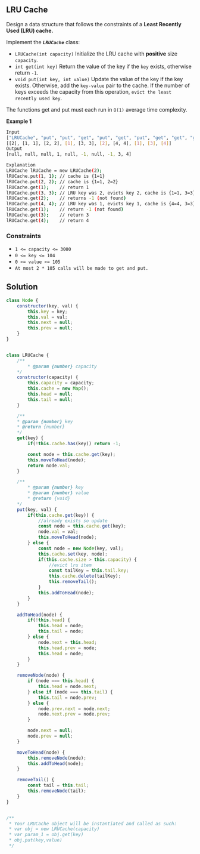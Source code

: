 
##   LRU Cache

Design a data structure that follows the constraints of a **Least Recently Used (LRU) cache.**

Implement the ***```LRUCache```*** class:

- ```LRUCache(int capacity)``` Initialize the LRU cache with **positive** size ```capacity```.
- ```int get(int key)``` Return the value of the key if the ```key``` exists, otherwise return ```-1```.
- ```void put(int key, int value)``` Update the value of the key if the key exists. Otherwise, add the ```key-value``` pair to the cache. If the number of keys exceeds the capacity from this operation, ```evict the least recently used key```.

The functions get and put must each run in ```O(1)``` average time complexity.
 


 


 




**Example 1**
```bash
Input
["LRUCache", "put", "put", "get", "put", "get", "put", "get", "get", "get"]
[[2], [1, 1], [2, 2], [1], [3, 3], [2], [4, 4], [1], [3], [4]]
Output
[null, null, null, 1, null, -1, null, -1, 3, 4]

Explanation
LRUCache lRUCache = new LRUCache(2);
lRUCache.put(1, 1); // cache is {1=1}
lRUCache.put(2, 2); // cache is {1=1, 2=2}
lRUCache.get(1);    // return 1
lRUCache.put(3, 3); // LRU key was 2, evicts key 2, cache is {1=1, 3=3}
lRUCache.get(2);    // returns -1 (not found)
lRUCache.put(4, 4); // LRU key was 1, evicts key 1, cache is {4=4, 3=3}
lRUCache.get(1);    // return -1 (not found)
lRUCache.get(3);    // return 3
lRUCache.get(4);    // return 4
```

### Constraints

- ```1 <= capacity <= 3000```
- ```0 <= key <= 104```
- ```0 <= value <= 105```
- ```At most 2 * 105 calls will be made to get and put.```



## Solution

```javascript
class Node {
    constructor(key, val) {
        this.key = key;
        this.val = val;
        this.next = null;
        this.prev = null;
    }
}


class LRUCache {
    /**
        * @param {number} capacity
    */
    constructor(capacity) {
        this.capacity = capacity;
        this.cache = new Map();
        this.head = null;
        this.tail = null;
    }

    /** 
    * @param {number} key
    * @return {number}
    */
    get(key) {
        if(!this.cache.has(key)) return -1;

        const node = this.cache.get(key);
        this.moveToHead(node);
        return node.val; 
    }

    /** 
        * @param {number} key 
        * @param {number} value
        * @return {void}
    */
    put(key, val) {
        if(this.cache.get(key)) {
            //already exists so update
            const node = this.cache.get(key);
            node.val = val;
            this.moveToHead(node);
        } else {
            const node = new Node(key, val);
            this.cache.set(key, node);
            if(this.cache.size > this.capacity) {
                //evict lru item
                const tailKey = this.tail.key;
                this.cache.delete(tailKey);
                this.removeTail();
            }
            this.addToHead(node);
        }
    }

    addToHead(node) {
        if(!this.head) {
            this.head = node;
            this.tail = node;
        } else {
            node.next = this.head;
            this.head.prev = node;
            this.head = node;
        }
    }

    removeNode(node) {
        if (node === this.head) {
            this.head = node.next;
        } else if (node === this.tail) {
            this.tail = node.prev;
        } else {
            node.prev.next = node.next;
            node.next.prev = node.prev;
        }

        node.next = null;
        node.prev = null;
    }

    moveToHead(node) {
        this.removeNode(node);
        this.addToHead(node);
    }

    removeTail() {
        const tail = this.tail;
        this.removeNode(tail);
    }
}


/** 
 * Your LRUCache object will be instantiated and called as such:
 * var obj = new LRUCache(capacity)
 * var param_1 = obj.get(key)
 * obj.put(key,value)
 */
```
